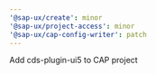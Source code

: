 ```yaml
---
'@sap-ux/create': minor
'@sap-ux/project-access': minor
'@sap-ux/cap-config-writer': patch
---
```


Add cds-plugin-ui5 to CAP project
